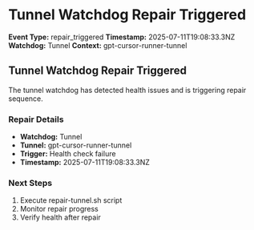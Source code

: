 # Tunnel Watchdog Repair Triggered

**Event Type:** repair_triggered
**Timestamp:** 2025-07-11T19:08:33.3NZ
**Watchdog:** Tunnel
**Context:** gpt-cursor-runner-tunnel


## Tunnel Watchdog Repair Triggered

The tunnel watchdog has detected health issues and is triggering repair sequence.

### Repair Details
- **Watchdog:** Tunnel
- **Tunnel:** gpt-cursor-runner-tunnel
- **Trigger:** Health check failure
- **Timestamp:** 2025-07-11T19:08:33.3NZ

### Next Steps
1. Execute repair-tunnel.sh script
2. Monitor repair progress
3. Verify health after repair


